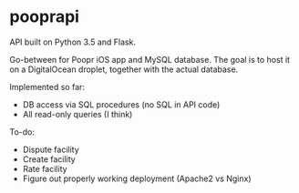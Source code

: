 # pooprapi

API built on Python 3.5 and Flask.

Go-between for Poopr iOS app and MySQL database. The goal is to host it on a DigitalOcean droplet, together with the actual database.

Implemented so far:
- DB access via SQL procedures (no SQL in API code)
- All read-only queries (I think)

To-do:
- Dispute facility
- Create facility
- Rate facility
- Figure out properly working deployment (Apache2 vs Nginx)
